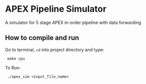# APEX Pipeline Simulator
A simulator for 5 stage APEX in-order pipeline with data forwarding

## How to compile and run

 Go to terminal, `cd` into project directory and type:

```
 make cpu
```

 To Run:

```
 ./apex_sim <input_file_name>
```

